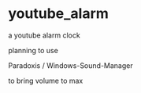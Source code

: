 # youtube_alarm

a youtube alarm clock

planning to use 

Paradoxis
/
Windows-Sound-Manager

to bring volume to max
